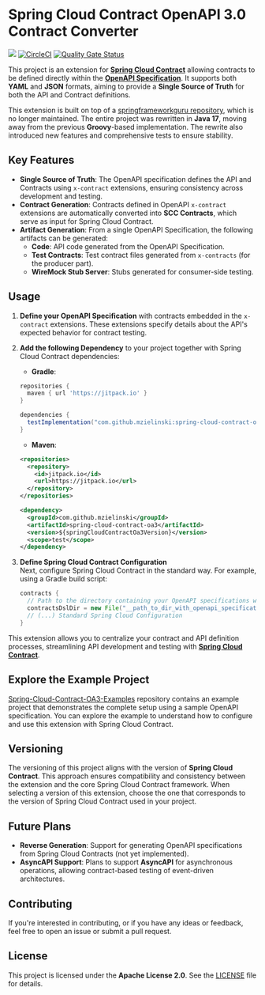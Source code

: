 # Spring Cloud Contract OpenAPI 3.0 Contract Converter

[![](https://jitpack.io/v/mzielinski/spring-cloud-contract-oa3.svg)](https://jitpack.io/#mzielinski/spring-cloud-contract-oa3)
[![CircleCI](https://circleci.com/gh/mzielinski/spring-cloud-contract-oa3.svg?style=svg)](https://circleci.com/gh/mzielinski/spring-cloud-contract-oa3)
[![Quality Gate Status](https://sonarcloud.io/api/project_badges/measure?project=mzielinski_spring-cloud-contract-oa3&metric=alert_status)](https://sonarcloud.io/summary/new_code?id=mzielinski_spring-cloud-contract-oa3)

This project is an extension for [**Spring Cloud Contract**](https://spring.io/projects/spring-cloud-contract) allowing
contracts to be defined directly within the [**OpenAPI Specification**](https://swagger.io/specification/). It supports
both **YAML** and **JSON** formats, aiming to provide a **Single Source of Truth** for both the API and Contract
definitions.

This extension is built on top of
a [springframeworkguru repository](https://github.com/springframeworkguru/spring-cloud-contract-oa3 ), which is no longer
maintained. The entire project was rewritten in **Java 17**, moving away from the previous **Groovy**-based
implementation. The rewrite also introduced new features and comprehensive tests to ensure stability.

## Key Features

- **Single Source of Truth**: The OpenAPI specification defines the API and Contracts using `x-contract` extensions,
  ensuring consistency across development and testing.
- **Contract Generation**: Contracts defined in OpenAPI `x-contract` extensions are automatically converted into **SCC
  Contracts**, which serve as input for Spring Cloud Contract.
- **Artifact Generation**: From a single OpenAPI Specification, the following artifacts can be generated:
    - **Code**: API code generated from the OpenAPI Specification.
    - **Test Contracts**: Test contract files generated from `x-contracts` (for the producer part).
    - **WireMock Stub Server**: Stubs generated for consumer-side testing.

## Usage

1. **Define your OpenAPI Specification** with contracts embedded in the `x-contract` extensions. These extensions
   specify details about the API's expected behavior for contract testing.
2. **Add the following Dependency** to your project together with Spring Cloud
   Contract dependencies:
    - **Gradle**:
     ```groovy
     repositories {
       maven { url 'https://jitpack.io' }
     }
   
     dependencies {
       testImplementation("com.github.mzielinski:spring-cloud-contract-oa3:$springCloudContractOa3Version")
     }
      ``` 
    - **Maven**:
     ```xml
     <repositories>
       <repository>
         <id>jitpack.io</id>
         <url>https://jitpack.io</url>
       </repository>
     </repositories>
   
     <dependency>
       <groupId>com.github.mzielinski</groupId>
       <artifactId>spring-cloud-contract-oa3</artifactId>
       <version>${springCloudContractOa3Version}</version>
       <scope>test</scope>
     </dependency>
     ```
3. **Define Spring Cloud Contract Configuration**  
   Next, configure Spring Cloud Contract in the standard way. For example, using a Gradle build script:

   ```groovy
   contracts {
     // Path to the directory containing your OpenAPI specifications with x-contract extensions
     contractsDslDir = new File("__path_to_dir_with_openapi_specifications__")
     // (...) Standard Spring Cloud Configuration
   }
   ```

This extension allows you to centralize your contract and API definition processes, streamlining API development and
testing with [**Spring Cloud Contract**](https://spring.io/projects/spring-cloud-contract).

## Explore the Example Project

[Spring-Cloud-Contract-OA3-Examples](https://github.com/mzielinski/spring-cloud-contract-oa3-examples) repository contains an example project that demonstrates the complete setup using a sample OpenAPI specification.
You can explore the example to understand how to configure and use this extension with Spring Cloud Contract.

## Versioning

The versioning of this project aligns with the version of **Spring Cloud Contract**. This approach ensures compatibility
and consistency between the extension and the core Spring Cloud Contract framework. When selecting a version of this
extension, choose the one that corresponds to the version of Spring Cloud Contract used in your project.

## Future Plans

- **Reverse Generation**: Support for generating OpenAPI specifications from Spring Cloud Contracts (not yet
  implemented).
- **AsyncAPI Support**: Plans to support **AsyncAPI** for asynchronous operations, allowing contract-based testing of
  event-driven architectures.

## Contributing

If you're interested in contributing, or if you have any ideas or feedback, feel free to open an issue or submit a pull
request.

## License

This project is licensed under the **Apache License 2.0**. See the [LICENSE](LICENSE) file for details.